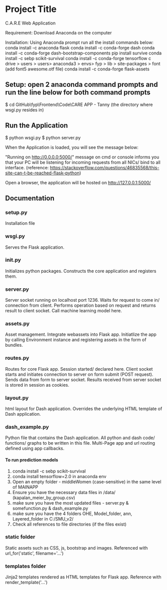 # Project Title
C.A.R.E Web Application

Requirement: Download Anaconda on the computer

Installation: Using Anaconda prompt run all the install commands below:
conda install -c anaconda flask
conda install -c conda-forge dash
conda install -c conda-forge dash-bootstrap-components
pip install survive
conda install -c sebp scikit-survival
conda install -c conda-forge tensorflow
c drive > users > users> anaconda3 > envs> fyp > lib > site-packages > font (add font5 awesome.otf file)
conda install -c conda-forge flask-assets


## Setup: open 2 anaconda command prompts and run the line below for both command prompts
$ cd GitHub\fyp\Frontend\Code\CARE APP - Tanny (the directory where wsgi.py resides in) 

## Run the Application
$ python wsgi.py
$ python server.py

When the Application is loaded, you will see the message below:

"Running on http://0.0.0.0:5000/" message on cmd or console informs you that your PC will be listening for incoming requests from all NICs/ bind to all interface.
(reference: https://stackoverflow.com/questions/46835568/this-site-can-t-be-reached-flask-python)  

Open a browser, the application will be hosted on http://127.0.0.1:5000/


## Documentation

### setup.py
Installation file


### wsgi.py
Serves the Flask application.


### __init__.py
Initializes python packages. Constructs the core application and registers them.


### server.py
Server socket running on localhost port 1236. Waits for request to come in/ connection from client.
Performs operation based on request and returns result to client socket.
Call machine learning model here.


### assets.py
Asset management. Integrate webassets into Flask app. 
Initiatlize the app by calling Environment instance and registering assets in the form of bundles.


### routes.py
Routes for core Flask app. Session started/ declared here. 
Client socket starts and initiates connection to server on form submit (POST request). Sends data from form to server socket. 
Results received from server socket is stored in session as cookies.


### layout.py
html layout for Dash application. Overrides the underlying HTML template of Dash application.


### dash_example.py
Python file that contains the Dash application. All python and dash code/ functions/ graphs to be written in this file.
Multi-Page app and url routing defined using app callbacks.

#### To run prediction models
1) conda install -c sebp scikit-survival
2) conda install tensorflow=2.0 in anaconda env
3) Open an empty folder - middleWomen (case-sensitive) in the same level of MAINAPP
4) Ensure you have the necessary data files in /data/ (kapalan_meier_by_group.csv)
5) make sure you have the most updated files - server.py & somefunction.py & dash_example.py
6) make sure you have the 4 folders OHE, Model_folder, ann, Layered_folder in C:/SMU_v2/
7) Check all references to file directories (if the files exist)


### static folder
Static assets such as CSS, js, bootstrap and images.
Referenced with url_for('static', filename='...')


### templates folder
Jinja2 templates rendered as HTML templates for Flask app. 
Reference with render_template('...')